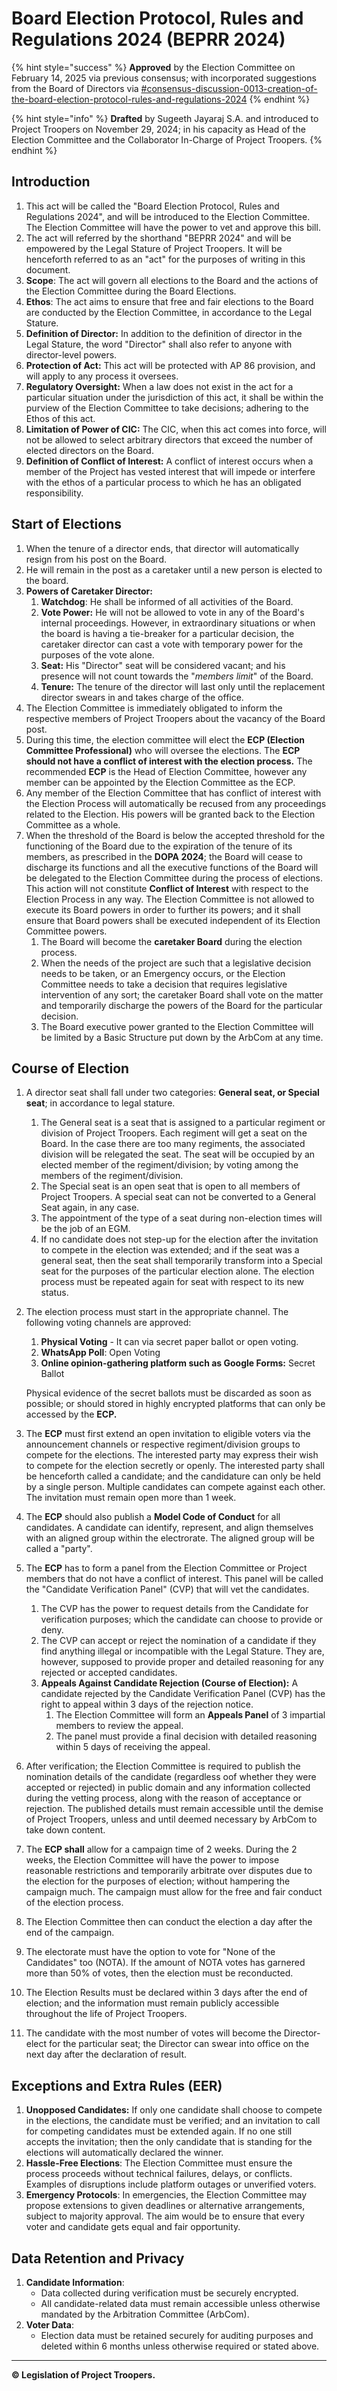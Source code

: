 # Board Election Protocol, Rules and Regulations 2024 (BEPRR 2024)

{% hint style="success" %}
**Approved** by the Election Committee on February 14, 2025 via previous consensus; with incorporated suggestions from the Board of Directors via [#consensus-discussion-0013-creation-of-the-board-election-protocol-rules-and-regulations-2024](../../the-troopers-board-of-directors/board-history.md#consensus-discussion-0013-creation-of-the-board-election-protocol-rules-and-regulations-2024 "mention")
{% endhint %}

{% hint style="info" %}
**Drafted** by Sugeeth Jayaraj S.A. and introduced to Project Troopers on November 29, 2024; in his capacity as Head of the Election Committee and the Collaborator In-Charge of Project Troopers.
{% endhint %}

## Introduction

1. This act will be called the "Board Election Protocol, Rules and Regulations 2024", and will be introduced to the Election Committee. The Election Committee will have the power to vet and approve this bill.
2. The act will referred by the shorthand "BEPRR 2024" and will be empowered by the Legal Stature of Project Troopers. It will be henceforth referred to as an "act" for the purposes of writing in this document.&#x20;
3. **Scope**: The act will govern all elections to the Board and the actions of the Election Committee during the Board Elections.
4. **Ethos**: The act aims to ensure that free and fair elections to the Board are conducted by the Election Committee, in accordance to the Legal Stature.
5. **Definition of Director:** In addition to the definition of director in the Legal Stature, the word "Director" shall also refer to anyone with director-level powers.
6. **Protection of Act:** This act will be protected with AP 86 provision, and will apply to any process it oversees.
7. **Regulatory Oversight:** When a law does not exist in the act for a particular situation under the jurisdiction of this act, it shall be within the purview of the Election Committee to take decisions; adhering to the Ethos of this act.
8. **Limitation of Power of CIC:** The CIC, when this act comes into force, will not be allowed to select arbitrary directors that exceed the number of elected directors on the Board.
9. **Definition of Conflict of Interest:** A conflict of interest occurs when a member of the Project has vested interest that will impede or interfere with the ethos of a particular process to which he has an obligated responsibility.

## Start of Elections

1. When the tenure of a director ends, that director will automatically resign from his post on the Board.
2. He will remain in the post as a caretaker until a new person is elected to the board.
3. **Powers of Caretaker Director:**
   1. **Watchdog**: He shall be informed of all activities of the Board.
   2. **Vote Power:** He will not be allowed to vote in any of the Board's internal proceedings. However, in extraordinary situations or when the board is having a tie-breaker for a particular decision, the caretaker director can cast a vote with temporary power for the purposes of the vote alone.
   3. **Seat:** His "Director" seat will be considered vacant; and his presence will not count towards the "_members limit_" of the Board.
   4. **Tenure:** The tenure of the director will last only until the replacement director swears in and takes charge of the office.
4. The Election Committee is immediately obligated to inform the respective members of Project Troopers about the vacancy of the Board post.
5. During this time, the election committee will elect the **ECP (Election Committee Professional)** who will oversee the elections. The **ECP should not have a conflict of interest with the election process.** The recommended **ECP** is the Head of Election Committee, however any member can be appointed by the Election Committee as the ECP.
6. Any member of the Election Committee that has conflict of interest with the Election Process will automatically be recused from any proceedings related to the Election. His powers will be granted back to the Election Committee as a whole.
7. When the threshold of the Board is below the accepted threshold for the functioning of the Board due to the expiration of the tenure of its members, as prescribed in the **DOPA 2024**; the Board will cease to discharge its functions and all the executive functions of the Board will be delegated to the Election Committee during the process of elections. This action will not constitute **Conflict of Interest** with respect to the Election Process in any way. The Election Committee is not allowed to execute its Board powers in order to further its powers; and it shall ensure that Board powers shall be executed independent of its Election Committee powers.
   1. The Board will become the **caretaker Board** during the election process.
   2. When the needs of the project are such that a legislative decision needs to be taken, or an Emergency occurs, or the Election Committee needs to take a decision that requires legislative intervention of any sort; the caretaker Board shall vote on the matter and temporarily discharge the powers of the Board for the particular decision.
   3. The Board executive power granted to the Election Committee will be limited by a Basic Structure put down by the ArbCom at any time.

## Course of Election

1. A director seat shall fall under two categories: **General seat, or Special seat**; in accordance to legal stature.
   1. The General seat is a seat that is assigned to a particular regiment or division of Project Troopers. Each regiment will get a seat on the Board. In the case there are too many regiments, the associated division will be relegated the seat. The seat will be occupied by an elected member of the regiment/division; by voting among the members of the regiment/division.
   2. The Special seat is an open seat that is open to all members of Project Troopers. A special seat can not be converted to a General Seat again, in any case.
   3. The appointment of the type of a seat during non-election times will be the job of an EGM.
   4. If no candidate does not step-up for the election after the invitation to compete in the election was extended; and if the seat was a general seat, then the seat shall temporarily transform into a Special seat for the purposes of the particular election alone. The election process must be repeated again for seat with respect to its new status.
2.  The election process must start in the appropriate channel. The following voting channels are approved:

    1. **Physical Voting** - It can via secret paper ballot or open voting.
    2. **WhatsApp Poll**: Open Voting
    3. **Online opinion-gathering platform such as Google Forms:** Secret Ballot

    Physical evidence of the secret ballots must be discarded as soon as possible; or should stored in highly encrypted platforms that can only be accessed by the **ECP.**
3. The **ECP** must first extend an open invitation to eligible voters via the announcement channels or respective regiment/division groups to compete for the elections. The interested party may express their wish to compete for the election secretly or openly. The interested party shall be henceforth called a candidate; and the candidature can only be held by a single person. Multiple candidates can compete against each other. The invitation must remain open more than 1 week.
4. The **ECP** should also publish a **Model Code of Conduct** for all candidates. A candidate can identify, represent, and align themselves with an aligned group within the electrorate. The aligned group will be called a "party".
5. The **ECP** has to form a panel from the Election Committee or Project members that do not have a conflict of interest. This panel will be called the "Candidate Verification Panel" (CVP) that will vet the candidates.
   1. The CVP has the power to request details from the Candidate for verification purposes; which the candidate can choose to provide or deny.
   2. The CVP can accept or reject the nomination of a candidate if they find anything illegal or incompatible with the Legal Stature. They are, however, supposed to provide proper and detailed reasoning for any rejected or accepted candidates.
   3. **Appeals Against Candidate Rejection (Course of Election):** A candidate rejected by the Candidate Verification Panel (CVP) has the right to appeal within 3 days of the rejection notice.
      1. The Election Committee will form an **Appeals Panel** of 3 impartial members to review the appeal.
      2. The panel must provide a final decision with detailed reasoning within 5 days of receiving the appeal.
6. After verification; the Election Committee is required to publish the nomination details of the candidate (regardless oof whether they were accepted or rejected) in public domain and any information collected during the vetting process, along with the reason of acceptance or rejection. The published details must remain accessible until the demise of Project Troopers, unless and until deemed necessary by ArbCom to take down content.
7. The **ECP shall** allow for a campaign time of 2 weeks. During the 2 weeks, the Election Committee will have the power to impose reasonable restrictions and temporarily arbitrate over disputes due to the election for the purposes of election; without hampering the campaign much. The campaign must allow for the free and fair conduct of the election process.
8. The Election Committee then can conduct the election a day after the end of the campaign.
9. The electorate must have the option to vote for "None of the Candidates" too (NOTA). If the amount of NOTA votes has garnered more than 50% of votes, then the election must be reconducted.
10. The Election Results must be declared within 3 days after the end of election; and the information must remain publicly accessible throughout the life of Project Troopers.
11. The candidate with the most number of votes will become the Director-elect for the particular seat; the Director can swear into office on the next day after the declaration of result.

## Exceptions and Extra Rules (EER)

1. **Unopposed Candidates:** If only one candidate shall choose to compete in the elections, the candidate must be verified; and an invitation to call for competing candidates must be extended again. If no one still accepts the invitation; then the only candidate that is standing for the elections will automatically declared the winner.
2. **Hassle-Free Elections**: The Election Committee must ensure the process proceeds without technical failures, delays, or conflicts. Examples of disruptions include platform outages or unverified voters.
3. **Emergency Protocols**: In emergencies, the Election Committee may propose extensions to given deadlines or alternative arrangements, subject to majority approval. The aim would be to ensure that every voter and candidate gets equal and fair opportunity.

## **Data Retention and Privacy**

1. **Candidate Information**:
   * Data collected during verification must be securely encrypted.
   * All candidate-related data must remain accessible unless otherwise mandated by the Arbitration Committee (ArbCom).
2. **Voter Data**:
   * Election data must be retained securely for auditing purposes and deleted within 6 months unless otherwise required or stated above.

***

**© Legislation of Project Troopers.**&#x20;
